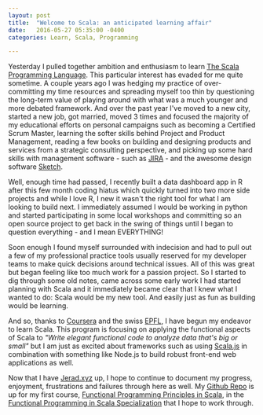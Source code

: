```yaml
---
layout: post
title:  "Welcome to Scala: an anticipated learning affair"
date:   2016-05-27 05:35:00 -0400
categories: Learn, Scala, Programming

---
```

Yesterday I pulled together ambition and enthusiasm to learn [The Scala Programming Language](http://www.scala-lang.org). This particular interest has evaded for me quite sometime. A couple years ago I was hedging my practice of over-committing my time resources and spreading myself too thin by questioning the long-term value of playing around with what was a much younger and more debated framework. And over the past year I've moved to a new city, started a new job, got married, moved 3 times and focused the majority of my educational efforts on personal campaigns such as becoming a Certified Scrum Master, learning the softer skills behind Project and Product Management, reading a few books on building and designing products and services from a strategic consulting perspective, and picking up some hard skills with management software - such as [JIRA](http://www.atlassian.com/jira) - and the awesome design software [Sketch](https://www.sketchapp.com).

Well, enough time had passed, I recently built a data dashboard app in R after this few month coding hiatus which quickly turned into two more side projects and while I love R, I new it wasn't the right tool for what I am looking to build next. I immediately assumed I would be working in python and started participating in some local workshops and committing so an open source project to get back in the swing of things until I began to question everything - and I mean EVERYTHING!

Soon enough I found myself surrounded with indecision and had to pull out a few of my professional practice tools usually reserved for my developer teams to make quick decisions around technical issues. All of this was great but began feeling like too much work for a passion project. So I started to dig through some old notes, came across some early work I had started planning with Scala and it immediately became clear that I knew what I wanted to do: Scala would be my new tool. And easily just as fun as building would be learning.

And so, thanks to [Coursera](http://www.Coursera.org) and the swiss [EPFL](https://www.epfl.ch/index.en.html), I have begun my endeavor to learn Scala. This program is focusing on applying the functional aspects of Scala to _"Write elegant functional code to analyze data that's big or small"_ but I am just as excited about frameworks such as using [Scala.js](https://www.scala-js.org) in combination with something like Node.js to build robust front-end web applications as well.

Now that I have [Jerad.xyz](http://www.Jerad.xyz) up, I hope to continue to document my progress, enjoyment, frustrations and failures through here as well.
My [Github Repo](https://github.com/irJERAD/Functional-Programming-Principles-in-Scala) is up for my first course, [Functional Programming Principles in Scala](https://www.coursera.org/learn/progfun1), in the [Functional Programming in Scala Specialization](https://www.coursera.org/specializations/scala) that I hope to work through.
